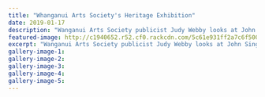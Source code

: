 ```yaml
---
title: "Whanganui Arts Society's Heritage Exhibition"
date: 2019-01-17
description: "Wanganui Arts Society publicist Judy Webby looks at John Singleton's painting of a soldier, Woodbine Willy..."
featured-image: http://c1940652.r52.cf0.rackcdn.com/5c61e931ff2a7c6f500000dd/Judy-Webby-17.1.19-chron.jpg
excerpt: "Wanganui Arts Society publicist Judy Webby looks at John Singleton's painting of a soldier, Woodbine Willy."
gallery-image-1: 
gallery-image-2: 
gallery-image-3: 
gallery-image-4: 
gallery-image-5: 
---
```

